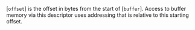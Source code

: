 [`offset`] is the offset in bytes from the start of [`buffer`].
Access to buffer memory via this descriptor uses addressing that is
relative to this starting offset.